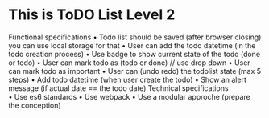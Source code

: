 # This is ToDO List Level 2 
Functional specifications
•                   Todo list should be saved (after browser closing) you can use local storage for that
•                   User can add the todo datetime (in the todo creation process)
•                   Use badge to show current state of the todo (done or todo)
•                   User can mark todo as (todo or done) // use drop down
•                   User can mark todo as important
•                   User can (undo redo) the todolist state (max 5 steps)
•                   Add todo datetime (when user create the todo)
•                   Show an alert message (if actual date == the todo date)
          Technical specifications                
•                   Use es6 standards
•                   Use webpack
•                   Use a modular approche (prepare the conception)